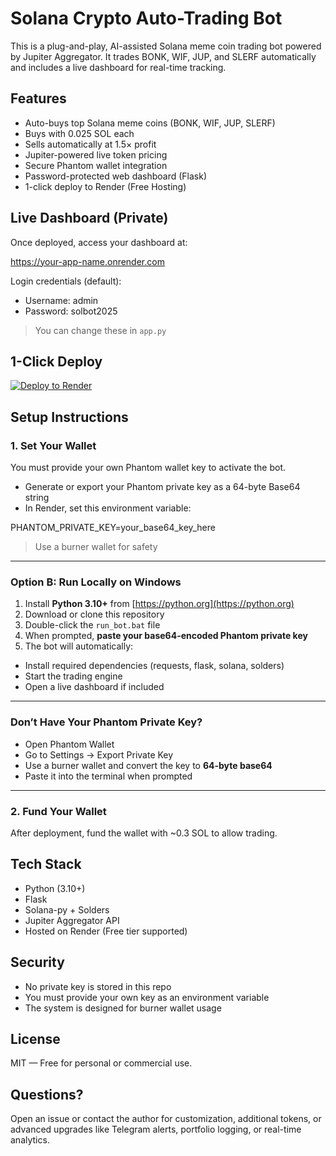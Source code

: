 # Solana Crypto Auto-Trading Bot

This is a plug-and-play, AI-assisted Solana meme coin trading bot powered by Jupiter Aggregator. It trades BONK, WIF, JUP, and SLERF automatically and includes a live dashboard for real-time tracking.

## Features
- Auto-buys top Solana meme coins (BONK, WIF, JUP, SLERF)
- Buys with 0.025 SOL each
- Sells automatically at 1.5× profit
- Jupiter-powered live token pricing
- Secure Phantom wallet integration
- Password-protected web dashboard (Flask)
- 1-click deploy to Render (Free Hosting)

## Live Dashboard (Private)
Once deployed, access your dashboard at:

https://your-app-name.onrender.com

Login credentials (default):
- Username: admin
- Password: solbot2025

> You can change these in `app.py`

## 1-Click Deploy
[![Deploy to Render](https://render.com/images/deploy-to-render-button.svg)](https://render.com/deploy?repo=https://github.com/418mindcntrl/Solana-crypto-trader-.git)


## Setup Instructions

### 1. Set Your Wallet
You must provide your own Phantom wallet key to activate the bot.

- Generate or export your Phantom private key as a 64-byte Base64 string
- In Render, set this environment variable:

PHANTOM_PRIVATE_KEY=your_base64_key_here

> Use a burner wallet for safety



---

### Option B: Run Locally on Windows

1. Install **Python 3.10+** from [https://python.org](https://python.org)
2. Download or clone this repository
3. Double-click the `run_bot.bat` file
4. When prompted, **paste your base64-encoded Phantom private key**
5. The bot will automatically:
- Install required dependencies (requests, flask, solana, solders)
- Start the trading engine
- Open a live dashboard if included

---

### Don’t Have Your Phantom Private Key?

- Open Phantom Wallet
- Go to Settings → Export Private Key
- Use a burner wallet and convert the key to **64-byte base64**
- Paste it into the terminal when prompted

---





### 2. Fund Your Wallet
After deployment, fund the wallet with ~0.3 SOL to allow trading.

## Tech Stack
- Python (3.10+)
- Flask
- Solana-py + Solders
- Jupiter Aggregator API
- Hosted on Render (Free tier supported)

## Security
- No private key is stored in this repo
- You must provide your own key as an environment variable
- The system is designed for burner wallet usage

## License
MIT — Free for personal or commercial use.

## Questions?
Open an issue or contact the author for customization, additional tokens, or advanced upgrades like Telegram alerts, portfolio logging, or real-time analytics.
